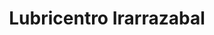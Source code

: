 ---
title: "Lubricentro Irarrazabal"
url: /nunoa/lubricentro-irarrazabal/
shop: reparación de automóviles
---